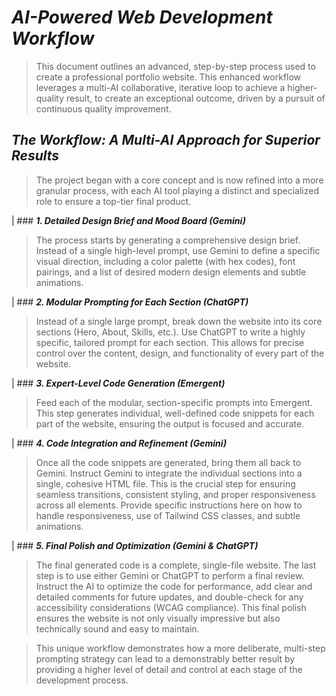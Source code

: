 # ***AI-Powered Web Development Workflow***

> This document outlines an advanced, step-by-step process used to create a professional portfolio website. This enhanced workflow leverages a multi-AI collaborative, iterative loop to achieve a higher-quality result, to create an exceptional outcome, driven by a pursuit   of continuous quality improvement.

## ***The Workflow: A Multi-AI Approach for Superior Results***

> The project began with a core concept and is now refined into a more granular process, with each AI tool playing a distinct and specialized role to ensure a top-tier final product.

|    ### ***1. Detailed Design Brief and Mood Board (Gemini)***

> The process starts by generating a comprehensive design brief. Instead of a single high-level prompt, use Gemini to define a specific visual direction, including a color palette (with hex codes), font pairings, and a list of desired modern design elements and subtle animations.

| ### ***2. Modular Prompting for Each Section (ChatGPT)***

> Instead of a single large prompt, break down the website into its core sections (Hero, About, Skills, etc.). Use ChatGPT to write a highly specific, tailored prompt for each section. This allows for precise control over the content, design, and functionality of every part of the website.

| ### ***3. Expert-Level Code Generation (Emergent)***

> Feed each of the modular, section-specific prompts into Emergent. This step generates individual, well-defined code snippets for each part of the website, ensuring the output is focused and accurate.

| ### ***4. Code Integration and Refinement (Gemini)***

> Once all the code snippets are generated, bring them all back to Gemini. Instruct Gemini to integrate the individual sections into a single, cohesive HTML file. This is the crucial step for ensuring seamless transitions, consistent styling, and proper responsiveness across all elements. Provide specific instructions here on how to handle responsiveness, use of Tailwind CSS classes, and subtle animations.

| ### ***5. Final Polish and Optimization (Gemini & ChatGPT)***

> The final generated code is a complete, single-file website. The last step is to use either Gemini or ChatGPT to perform a final review. Instruct the AI to optimize the code for performance, add clear and detailed comments for future updates, and double-check for any accessibility considerations (WCAG compliance). This final polish ensures the website is not only visually impressive but also technically sound and easy to maintain.

> This unique workflow demonstrates how a more deliberate, multi-step prompting strategy can lead to a demonstrably better result by providing a higher level of detail and control at each stage of the development process.
